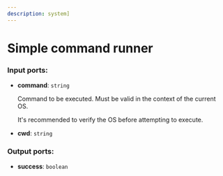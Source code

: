 ```yaml
---
description: system]
---
```


# Simple command runner

### Input ports:

* __command__: `string`

    Command to be executed. Must be valid in the context of the current OS.
    
    It's recommended to verify the OS before attempting to execute.


* __cwd__: `string`

### Output ports:

* __success__: `boolean`

